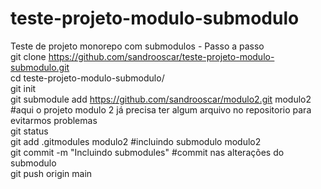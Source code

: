 # teste-projeto-modulo-submodulo
Teste de projeto monorepo com submodulos - Passo a passo <br>
git clone https://github.com/sandrooscar/teste-projeto-modulo-submodulo.git <br>
cd teste-projeto-modulo-submodulo/ <br>
git init <br>
git submodule add https://github.com/sandrooscar/modulo2.git modulo2  #aqui o projeto modulo 2 já precisa ter algum arquivo no repositorio para evitarmos problemas <br>
git status <br>
git add .gitmodules modulo2  #incluindo submodulo modulo2 <br>
git commit -m "Incluindo submodules" #commit nas alterações do submodulo <br>
git push origin main <br>


